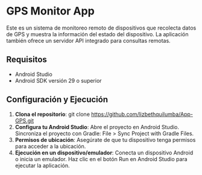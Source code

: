 # GPS Monitor App
Este es un sistema de monitoreo remoto de dispositivos que recolecta datos de GPS y muestra la información del estado del dispositivo. La aplicación también ofrece un servidor API integrado para consultas remotas.
## Requisitos
- Android Studio
- Android SDK versión 29 o superior
## Configuración y Ejecución
1. **Clona el repositorio**:
 git clone https://github.com/lizbethquilumba/App-GPS.git
2. **Configura tu Android Studio**:
Abre el proyecto en Android Studio.
Sincroniza el proyecto con Gradle: File > Sync Project with Gradle Files.
3. **Permisos de ubicación**:
Asegúrate de que tu dispositivo tenga permisos para acceder a la ubicación.
4. **Ejecución en un dispositivo/emulador**:
Conecta un dispositivo Android o inicia un emulador.
Haz clic en el botón Run en Android Studio para ejecutar la aplicación.
